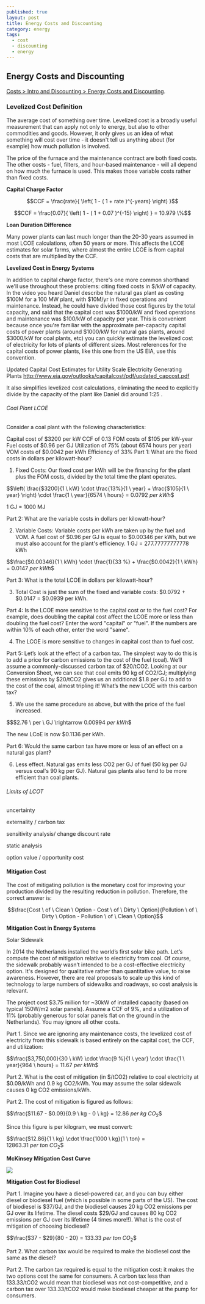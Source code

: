 ```yaml
---
published: true
layout: post
title: Energy Costs and Discounting
category: energy
tags:
  - cost
  - discounting
  - energy
---
```

## Energy Costs and Discounting

[Costs > Intro and Discounting > Energy Costs and Discounting](https://courses.edx.org/courses/course-v1:HarvardX+ENGSCI137x+2T2016/courseware/dc00e72596bb49b4ade23020b27b4be6/e67cb3dc47244211b627af4e0f459d3e/?child=first). 

### Levelized Cost Definition
The average cost of something over time.
Levelized cost is a broadly useful measurement that can apply not only to energy, but also to other commodities and goods. However, it only gives us an idea of what something will cost over time - it doesn't tell us anything about (for example) how much pollution is involved.



The price of the furnace and the maintenance contract are both fixed costs. The other costs - fuel, filters, and hour-based maintenance - will all depend on how much the furnace is used. This makes those variable costs rather than fixed costs.


**Capital Charge Factor**

$$CCF = \frac{rate}{ \left( 1 - ( 1 + rate )^{-years} \right) }$$


$$CCF = \frac{0.07}{ \left( 1 - ( 1 + 0.07 )^{-15} \right) } = 10.979 \%$$


**Loan Duration Difference**

Many power plants can last much longer than the 20-30 years assumed in most LCOE calculations, often 50 years or more. This affects the LCOE estimates for solar farms, where almost the entire LCOE is from capital costs that are multiplied by the CCF.

**Levelized Cost in Energy Systems**

In addition to capital charge factor, there's one more common shorthand we'll use throughout these problems: citing fixed costs in $/kW of capacity.  In the video you heard Daniel describe the natural gas plant as costing $100M for a 100 MW plant, with $10M/yr in fixed operations and maintenance.  Instead, he could have divided those cost figures by the total capacity, and said that the capital cost was $1000/kW and fixed operations and maintenance was $100/kW of capacity per year.  This is convenient because once you're familiar with the approximate per-capacity capital costs of power plants (around $1000/kW for natural gas plants, around $3000/kW for coal plants, etc) you can quickly estimate the levelized cost of electricity for lots of plants of different sizes.  Most references for the capital costs of power plants, like this one from the US EIA, use this convention.  

Updated Capital Cost Estimates
for Utility Scale Electricity
Generating Plants
http://www.eia.gov/outlooks/capitalcost/pdf/updated_capcost.pdf

It also simplifies levelized cost calculations, eliminating the need to explicitly divide by the capacity of the plant like Daniel did around 1:25 .  

###### Coal Plant LCOE

Consider a coal plant with the following characteristics:

Capital cost of $3200 per kW
CCF of 0.13
FOM costs of $105 per kW-year
Fuel costs of $0.96 per GJ
Utilization of 75% (about 6574 hours per year)
VOM costs of $0.0042 per kWh
Efficiency of 33%
Part 1: What are the fixed costs in dollars per kilowatt-hour?

1. Fixed Costs: Our fixed cost per kWh will be the financing for the plant plus the FOM costs, divided by the total time the plant operates.

$$\left( \frac{$3200}{1 \ kW} \cdot \frac{13\%}{1 \ year} + \frac{$105}{1 \ year} \right) \cdot \frac{1 \ year}{6574 \ hours} = $0.0792  \ per \ kWh$$

1 GJ = 1000 MJ

Part 2: What are the variable costs in dollars per kilowatt-hour?

2. Variable Costs: Variable costs per kWh are taken up by the fuel and VOM. A fuel cost of $0.96 per GJ is equal to $0.00346 per kWh, but we must also account for the plant's efficiency.
1 GJ = 277.77777777778 kWh

$$\frac{$0.00346}{1 \ kWh} \cdot \frac{1}{33 \%} + \frac{$0.0042}{1 \ kWh} = $0.0147 \ per \ kWh$$





Part 3: What is the total LCOE in dollars per kilowatt-hour?

3. Total Cost is just the sum of the fixed and variable costs: $0.0792 + $0.0147 = $0.0939 per kWh.


Part 4: Is the LCOE more sensitive to the capital cost or to the fuel cost? For example, does doubling the capital cost affect the LCOE more or less than doubling the fuel cost? Enter the word "capital" or "fuel". If the numbers are within 10% of each other, enter the word "same".


4. The LCOE is more sensitive to changes in capital cost than to fuel cost.



Part 5: Let’s look at the effect of a carbon tax. The simplest way to do this is to add a price for carbon emissions to the cost of the fuel (coal). We’ll assume a commonly-discussed carbon tax of $20/tCO2. Looking at our Conversion Sheet, we can see that coal emits 90 kg of CO2/GJ; multiplying these emissions by $20/tCO2 gives us an additional $1.8 per GJ to add to the cost of the coal, almost tripling it! What’s the new LCOE with this carbon tax?


5. We use the same procedure as above, but with the price of the fuel increased.


$$$2.76 \ per \ GJ \rightarrow  $0.00994 \ per \ kWh$$

The new LCoE is now $0.1136 per kWh.

Part 6: Would the same carbon tax have more or less of an effect on a natural gas plant? 


6. Less effect. Natural gas emits less CO2 per GJ of fuel (50 kg per GJ versus coal's 90 kg per GJ). Natural gas plants also tend to be more efficient than coal plants.

###### Limits of LCOT

uncertainty

externality / carbon tax

sensitivity analysis/ change discount rate

static analysis

option value / opportunity cost 


#### Mitigation Cost

The cost of mitigating pollution is the monetary cost for improving your production divided by the resulting reduction in pollution. Therefore, the correct answer is:

$$\frac{Cost \ of \ Clean \ Option - Cost \ of \ Dirty \ Option}{Pollution \ of \ Dirty \ Option - Pollution \ of \ Clean \ Option}$$


**Mitigation Cost in Energy Systems**


Solar Sidewalk

In 2014 the Netherlands installed the world’s first solar bike path. Let’s compute the cost of mitigation relative to electricity from coal. Of course, the sidewalk probably wasn’t intended to be a cost-effective electricity option. It's designed for qualitative rather than quantitative value, to raise awareness. However, there are real proposals to scale up this kind of technology to large numbers of sidewalks and roadways, so cost analysis is relevant.

The project cost $3.75 million for ~30kW of installed capacity (based on typical 150W/m2 solar panels). Assume a CCF of 9%, and a utilization of 11% (probably generous for solar panels flat on the ground in the Netherlands). You may ignore all other costs.

Part 1. Since we are ignoring any maintenance costs, the levelized cost of electricity from this sidewalk is based entirely on the capital cost, the CCF, and utilization:

$$\frac{$3,750,000}{30 \ kW} \cdot \frac{9 \%}{1 \ year} \cdot \frac{1 \ year}{964 \ hours} = $11.67 \ per \ kWh$$


Part 2. What is the cost of mitigation (in $/tCO2) relative to coal electricity at $0.09/kWh and 0.9 kg CO2/kWh. You may assume the solar sidewalk causes 0 kg CO2 emissions/kWh.

Part 2. The cost of mitigation is figured as follows:

$$\frac{$11.67 - $0.09}{0.9 \ kg - 0 \ kg} = $12.86 \ per \ kg \ CO_2$$

Since this figure is per kilogram, we must convert:

$$\frac{$12.86}{1 \ kg} \cdot \frac{1000 \ kg}{1 \ ton} = $12863.31 \ per \ ton \ CO_2$$



**McKinsey Mitigation Cost Curve** 

![](https://d37djvu3ytnwxt.cloudfront.net/assets/courseware/v1/ab47c49555df98858c27af3334b01491/asset-v1:HarvardX+ENGSCI137x+2T2016+type@asset+block/Mitigation_Cost_Curve_Figure.png)




**Mitigation Cost for Biodiesel**


Part 1. Imagine you have a diesel-powered car, and you can buy either diesel or biodiesel fuel (which is possible in some parts of the US). The cost of biodiesel is $37/GJ, and the biodiesel causes 20 kg CO2 emissions per GJ over its lifetime. The diesel costs $29/GJ and causes 80 kg CO2 emissions per GJ over its lifetime (4 times more!!). What is the cost of mitigation of choosing biodiesel?

$$\frac{$37 - $29}{80 - 20} = $133.33 \ per \ ton \ CO_2$$



Part 2. What carbon tax would be required to make the biodiesel cost the same as the diesel?

Part 2. The carbon tax required is equal to the mitigation cost: it makes the two options cost the same for consumers. A carbon tax less than 133.33/tCO2 would mean that biodiesel was not cost-competitive, and a carbon tax over 133.33/tCO2 would make biodiesel cheaper at the pump for consumers.


